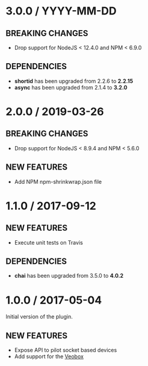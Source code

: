 # 3.0.0 / YYYY-MM-DD

## BREAKING CHANGES

- Drop support for NodeJS &lt; 12.4.0 and NPM &lt; 6.9.0

## DEPENDENCIES

- **shortid** has been upgraded from 2.2.6 to **2.2.15**
- **async** has been upgraded from 2.1.4 to **3.2.0**

# 2.0.0 / 2019-03-26

## BREAKING CHANGES

- Drop support for NodeJS &lt; 8.9.4 and NPM &lt; 5.6.0

## NEW FEATURES

- Add NPM npm-shrinkwrap.json file

# 1.1.0 / 2017-09-12

## NEW FEATURES

- Execute unit tests on Travis

## DEPENDENCIES

- **chai** has been upgraded from 3.5.0 to **4.0.2**

# 1.0.0 / 2017-05-04

Initial version of the plugin.

## NEW FEATURES

- Expose API to pilot socket based devices
- Add support for the [Veobox](http://www.veo-labs.com/veobox)

